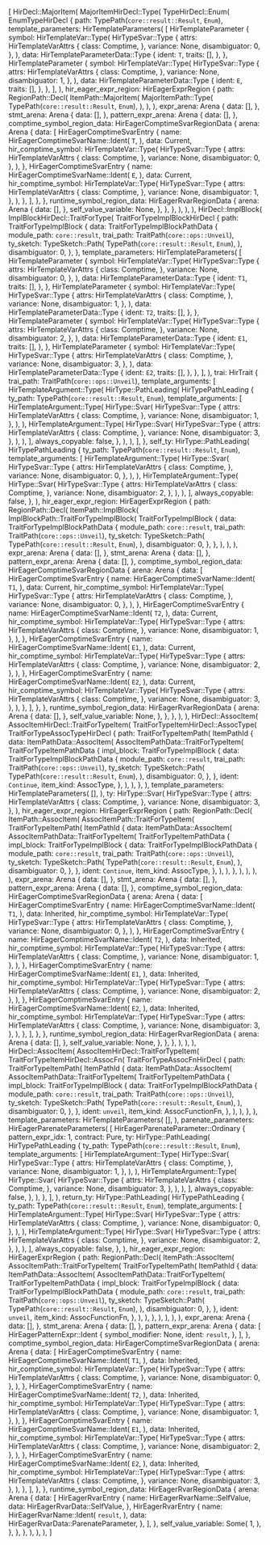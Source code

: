 [
    HirDecl::MajorItem(
        MajorItemHirDecl::Type(
            TypeHirDecl::Enum(
                EnumTypeHirDecl {
                    path: TypePath(`core::result::Result`, `Enum`),
                    template_parameters: HirTemplateParameters(
                        [
                            HirTemplateParameter {
                                symbol: HirTemplateVar::Type(
                                    HirTypeSvar::Type {
                                        attrs: HirTemplateVarAttrs {
                                            class: Comptime,
                                        },
                                        variance: None,
                                        disambiguator: 0,
                                    },
                                ),
                                data: HirTemplateParameterData::Type {
                                    ident: `T`,
                                    traits: [],
                                },
                            },
                            HirTemplateParameter {
                                symbol: HirTemplateVar::Type(
                                    HirTypeSvar::Type {
                                        attrs: HirTemplateVarAttrs {
                                            class: Comptime,
                                        },
                                        variance: None,
                                        disambiguator: 1,
                                    },
                                ),
                                data: HirTemplateParameterData::Type {
                                    ident: `E`,
                                    traits: [],
                                },
                            },
                        ],
                    ),
                    hir_eager_expr_region: HirEagerExprRegion {
                        path: RegionPath::Decl(
                            ItemPath::MajorItem(
                                MajorItemPath::Type(
                                    TypePath(`core::result::Result`, `Enum`),
                                ),
                            ),
                        ),
                        expr_arena: Arena {
                            data: [],
                        },
                        stmt_arena: Arena {
                            data: [],
                        },
                        pattern_expr_arena: Arena {
                            data: [],
                        },
                        comptime_symbol_region_data: HirEagerComptimeSvarRegionData {
                            arena: Arena {
                                data: [
                                    HirEagerComptimeSvarEntry {
                                        name: HirEagerComptimeSvarName::Ident(
                                            `T`,
                                        ),
                                        data: Current,
                                        hir_comptime_symbol: HirTemplateVar::Type(
                                            HirTypeSvar::Type {
                                                attrs: HirTemplateVarAttrs {
                                                    class: Comptime,
                                                },
                                                variance: None,
                                                disambiguator: 0,
                                            },
                                        ),
                                    },
                                    HirEagerComptimeSvarEntry {
                                        name: HirEagerComptimeSvarName::Ident(
                                            `E`,
                                        ),
                                        data: Current,
                                        hir_comptime_symbol: HirTemplateVar::Type(
                                            HirTypeSvar::Type {
                                                attrs: HirTemplateVarAttrs {
                                                    class: Comptime,
                                                },
                                                variance: None,
                                                disambiguator: 1,
                                            },
                                        ),
                                    },
                                ],
                            },
                        },
                        runtime_symbol_region_data: HirEagerRvarRegionData {
                            arena: Arena {
                                data: [],
                            },
                            self_value_variable: None,
                        },
                    },
                },
            ),
        ),
    ),
    HirDecl::ImplBlock(
        ImplBlockHirDecl::TraitForType(
            TraitForTypeImplBlockHirDecl {
                path: TraitForTypeImplBlock {
                    data: TraitForTypeImplBlockPathData {
                        module_path: `core::result`,
                        trai_path: TraitPath(`core::ops::Unveil`),
                        ty_sketch: TypeSketch::Path(
                            TypePath(`core::result::Result`, `Enum`),
                        ),
                        disambiguator: 0,
                    },
                },
                template_parameters: HirTemplateParameters(
                    [
                        HirTemplateParameter {
                            symbol: HirTemplateVar::Type(
                                HirTypeSvar::Type {
                                    attrs: HirTemplateVarAttrs {
                                        class: Comptime,
                                    },
                                    variance: None,
                                    disambiguator: 0,
                                },
                            ),
                            data: HirTemplateParameterData::Type {
                                ident: `T1`,
                                traits: [],
                            },
                        },
                        HirTemplateParameter {
                            symbol: HirTemplateVar::Type(
                                HirTypeSvar::Type {
                                    attrs: HirTemplateVarAttrs {
                                        class: Comptime,
                                    },
                                    variance: None,
                                    disambiguator: 1,
                                },
                            ),
                            data: HirTemplateParameterData::Type {
                                ident: `T2`,
                                traits: [],
                            },
                        },
                        HirTemplateParameter {
                            symbol: HirTemplateVar::Type(
                                HirTypeSvar::Type {
                                    attrs: HirTemplateVarAttrs {
                                        class: Comptime,
                                    },
                                    variance: None,
                                    disambiguator: 2,
                                },
                            ),
                            data: HirTemplateParameterData::Type {
                                ident: `E1`,
                                traits: [],
                            },
                        },
                        HirTemplateParameter {
                            symbol: HirTemplateVar::Type(
                                HirTypeSvar::Type {
                                    attrs: HirTemplateVarAttrs {
                                        class: Comptime,
                                    },
                                    variance: None,
                                    disambiguator: 3,
                                },
                            ),
                            data: HirTemplateParameterData::Type {
                                ident: `E2`,
                                traits: [],
                            },
                        },
                    ],
                ),
                trai: HirTrait {
                    trai_path: TraitPath(`core::ops::Unveil`),
                    template_arguments: [
                        HirTemplateArgument::Type(
                            HirType::PathLeading(
                                HirTypePathLeading {
                                    ty_path: TypePath(`core::result::Result`, `Enum`),
                                    template_arguments: [
                                        HirTemplateArgument::Type(
                                            HirType::Svar(
                                                HirTypeSvar::Type {
                                                    attrs: HirTemplateVarAttrs {
                                                        class: Comptime,
                                                    },
                                                    variance: None,
                                                    disambiguator: 1,
                                                },
                                            ),
                                        ),
                                        HirTemplateArgument::Type(
                                            HirType::Svar(
                                                HirTypeSvar::Type {
                                                    attrs: HirTemplateVarAttrs {
                                                        class: Comptime,
                                                    },
                                                    variance: None,
                                                    disambiguator: 3,
                                                },
                                            ),
                                        ),
                                    ],
                                    always_copyable: false,
                                },
                            ),
                        ),
                    ],
                },
                self_ty: HirType::PathLeading(
                    HirTypePathLeading {
                        ty_path: TypePath(`core::result::Result`, `Enum`),
                        template_arguments: [
                            HirTemplateArgument::Type(
                                HirType::Svar(
                                    HirTypeSvar::Type {
                                        attrs: HirTemplateVarAttrs {
                                            class: Comptime,
                                        },
                                        variance: None,
                                        disambiguator: 0,
                                    },
                                ),
                            ),
                            HirTemplateArgument::Type(
                                HirType::Svar(
                                    HirTypeSvar::Type {
                                        attrs: HirTemplateVarAttrs {
                                            class: Comptime,
                                        },
                                        variance: None,
                                        disambiguator: 2,
                                    },
                                ),
                            ),
                        ],
                        always_copyable: false,
                    },
                ),
                hir_eager_expr_region: HirEagerExprRegion {
                    path: RegionPath::Decl(
                        ItemPath::ImplBlock(
                            ImplBlockPath::TraitForTypeImplBlock(
                                TraitForTypeImplBlock {
                                    data: TraitForTypeImplBlockPathData {
                                        module_path: `core::result`,
                                        trai_path: TraitPath(`core::ops::Unveil`),
                                        ty_sketch: TypeSketch::Path(
                                            TypePath(`core::result::Result`, `Enum`),
                                        ),
                                        disambiguator: 0,
                                    },
                                },
                            ),
                        ),
                    ),
                    expr_arena: Arena {
                        data: [],
                    },
                    stmt_arena: Arena {
                        data: [],
                    },
                    pattern_expr_arena: Arena {
                        data: [],
                    },
                    comptime_symbol_region_data: HirEagerComptimeSvarRegionData {
                        arena: Arena {
                            data: [
                                HirEagerComptimeSvarEntry {
                                    name: HirEagerComptimeSvarName::Ident(
                                        `T1`,
                                    ),
                                    data: Current,
                                    hir_comptime_symbol: HirTemplateVar::Type(
                                        HirTypeSvar::Type {
                                            attrs: HirTemplateVarAttrs {
                                                class: Comptime,
                                            },
                                            variance: None,
                                            disambiguator: 0,
                                        },
                                    ),
                                },
                                HirEagerComptimeSvarEntry {
                                    name: HirEagerComptimeSvarName::Ident(
                                        `T2`,
                                    ),
                                    data: Current,
                                    hir_comptime_symbol: HirTemplateVar::Type(
                                        HirTypeSvar::Type {
                                            attrs: HirTemplateVarAttrs {
                                                class: Comptime,
                                            },
                                            variance: None,
                                            disambiguator: 1,
                                        },
                                    ),
                                },
                                HirEagerComptimeSvarEntry {
                                    name: HirEagerComptimeSvarName::Ident(
                                        `E1`,
                                    ),
                                    data: Current,
                                    hir_comptime_symbol: HirTemplateVar::Type(
                                        HirTypeSvar::Type {
                                            attrs: HirTemplateVarAttrs {
                                                class: Comptime,
                                            },
                                            variance: None,
                                            disambiguator: 2,
                                        },
                                    ),
                                },
                                HirEagerComptimeSvarEntry {
                                    name: HirEagerComptimeSvarName::Ident(
                                        `E2`,
                                    ),
                                    data: Current,
                                    hir_comptime_symbol: HirTemplateVar::Type(
                                        HirTypeSvar::Type {
                                            attrs: HirTemplateVarAttrs {
                                                class: Comptime,
                                            },
                                            variance: None,
                                            disambiguator: 3,
                                        },
                                    ),
                                },
                            ],
                        },
                    },
                    runtime_symbol_region_data: HirEagerRvarRegionData {
                        arena: Arena {
                            data: [],
                        },
                        self_value_variable: None,
                    },
                },
            },
        ),
    ),
    HirDecl::AssocItem(
        AssocItemHirDecl::TraitForTypeItem(
            TraitForTypeItemHirDecl::AssocType(
                TraitForTypeAssocTypeHirDecl {
                    path: TraitForTypeItemPath(
                        ItemPathId {
                            data: ItemPathData::AssocItem(
                                AssocItemPathData::TraitForTypeItem(
                                    TraitForTypeItemPathData {
                                        impl_block: TraitForTypeImplBlock {
                                            data: TraitForTypeImplBlockPathData {
                                                module_path: `core::result`,
                                                trai_path: TraitPath(`core::ops::Unveil`),
                                                ty_sketch: TypeSketch::Path(
                                                    TypePath(`core::result::Result`, `Enum`),
                                                ),
                                                disambiguator: 0,
                                            },
                                        },
                                        ident: `Continue`,
                                        item_kind: AssocType,
                                    },
                                ),
                            ),
                        },
                    ),
                    template_parameters: HirTemplateParameters(
                        [],
                    ),
                    ty: HirType::Svar(
                        HirTypeSvar::Type {
                            attrs: HirTemplateVarAttrs {
                                class: Comptime,
                            },
                            variance: None,
                            disambiguator: 3,
                        },
                    ),
                    hir_eager_expr_region: HirEagerExprRegion {
                        path: RegionPath::Decl(
                            ItemPath::AssocItem(
                                AssocItemPath::TraitForTypeItem(
                                    TraitForTypeItemPath(
                                        ItemPathId {
                                            data: ItemPathData::AssocItem(
                                                AssocItemPathData::TraitForTypeItem(
                                                    TraitForTypeItemPathData {
                                                        impl_block: TraitForTypeImplBlock {
                                                            data: TraitForTypeImplBlockPathData {
                                                                module_path: `core::result`,
                                                                trai_path: TraitPath(`core::ops::Unveil`),
                                                                ty_sketch: TypeSketch::Path(
                                                                    TypePath(`core::result::Result`, `Enum`),
                                                                ),
                                                                disambiguator: 0,
                                                            },
                                                        },
                                                        ident: `Continue`,
                                                        item_kind: AssocType,
                                                    },
                                                ),
                                            ),
                                        },
                                    ),
                                ),
                            ),
                        ),
                        expr_arena: Arena {
                            data: [],
                        },
                        stmt_arena: Arena {
                            data: [],
                        },
                        pattern_expr_arena: Arena {
                            data: [],
                        },
                        comptime_symbol_region_data: HirEagerComptimeSvarRegionData {
                            arena: Arena {
                                data: [
                                    HirEagerComptimeSvarEntry {
                                        name: HirEagerComptimeSvarName::Ident(
                                            `T1`,
                                        ),
                                        data: Inherited,
                                        hir_comptime_symbol: HirTemplateVar::Type(
                                            HirTypeSvar::Type {
                                                attrs: HirTemplateVarAttrs {
                                                    class: Comptime,
                                                },
                                                variance: None,
                                                disambiguator: 0,
                                            },
                                        ),
                                    },
                                    HirEagerComptimeSvarEntry {
                                        name: HirEagerComptimeSvarName::Ident(
                                            `T2`,
                                        ),
                                        data: Inherited,
                                        hir_comptime_symbol: HirTemplateVar::Type(
                                            HirTypeSvar::Type {
                                                attrs: HirTemplateVarAttrs {
                                                    class: Comptime,
                                                },
                                                variance: None,
                                                disambiguator: 1,
                                            },
                                        ),
                                    },
                                    HirEagerComptimeSvarEntry {
                                        name: HirEagerComptimeSvarName::Ident(
                                            `E1`,
                                        ),
                                        data: Inherited,
                                        hir_comptime_symbol: HirTemplateVar::Type(
                                            HirTypeSvar::Type {
                                                attrs: HirTemplateVarAttrs {
                                                    class: Comptime,
                                                },
                                                variance: None,
                                                disambiguator: 2,
                                            },
                                        ),
                                    },
                                    HirEagerComptimeSvarEntry {
                                        name: HirEagerComptimeSvarName::Ident(
                                            `E2`,
                                        ),
                                        data: Inherited,
                                        hir_comptime_symbol: HirTemplateVar::Type(
                                            HirTypeSvar::Type {
                                                attrs: HirTemplateVarAttrs {
                                                    class: Comptime,
                                                },
                                                variance: None,
                                                disambiguator: 3,
                                            },
                                        ),
                                    },
                                ],
                            },
                        },
                        runtime_symbol_region_data: HirEagerRvarRegionData {
                            arena: Arena {
                                data: [],
                            },
                            self_value_variable: None,
                        },
                    },
                },
            ),
        ),
    ),
    HirDecl::AssocItem(
        AssocItemHirDecl::TraitForTypeItem(
            TraitForTypeItemHirDecl::AssocFn(
                TraitForTypeAssocFnHirDecl {
                    path: TraitForTypeItemPath(
                        ItemPathId {
                            data: ItemPathData::AssocItem(
                                AssocItemPathData::TraitForTypeItem(
                                    TraitForTypeItemPathData {
                                        impl_block: TraitForTypeImplBlock {
                                            data: TraitForTypeImplBlockPathData {
                                                module_path: `core::result`,
                                                trai_path: TraitPath(`core::ops::Unveil`),
                                                ty_sketch: TypeSketch::Path(
                                                    TypePath(`core::result::Result`, `Enum`),
                                                ),
                                                disambiguator: 0,
                                            },
                                        },
                                        ident: `unveil`,
                                        item_kind: AssocFunctionFn,
                                    },
                                ),
                            ),
                        },
                    ),
                    template_parameters: HirTemplateParameters(
                        [],
                    ),
                    parenate_parameters: HirEagerParenateParameters(
                        [
                            HirEagerParenateParameter::Ordinary {
                                pattern_expr_idx: 1,
                                contract: Pure,
                                ty: HirType::PathLeading(
                                    HirTypePathLeading {
                                        ty_path: TypePath(`core::result::Result`, `Enum`),
                                        template_arguments: [
                                            HirTemplateArgument::Type(
                                                HirType::Svar(
                                                    HirTypeSvar::Type {
                                                        attrs: HirTemplateVarAttrs {
                                                            class: Comptime,
                                                        },
                                                        variance: None,
                                                        disambiguator: 1,
                                                    },
                                                ),
                                            ),
                                            HirTemplateArgument::Type(
                                                HirType::Svar(
                                                    HirTypeSvar::Type {
                                                        attrs: HirTemplateVarAttrs {
                                                            class: Comptime,
                                                        },
                                                        variance: None,
                                                        disambiguator: 3,
                                                    },
                                                ),
                                            ),
                                        ],
                                        always_copyable: false,
                                    },
                                ),
                            },
                        ],
                    ),
                    return_ty: HirType::PathLeading(
                        HirTypePathLeading {
                            ty_path: TypePath(`core::result::Result`, `Enum`),
                            template_arguments: [
                                HirTemplateArgument::Type(
                                    HirType::Svar(
                                        HirTypeSvar::Type {
                                            attrs: HirTemplateVarAttrs {
                                                class: Comptime,
                                            },
                                            variance: None,
                                            disambiguator: 0,
                                        },
                                    ),
                                ),
                                HirTemplateArgument::Type(
                                    HirType::Svar(
                                        HirTypeSvar::Type {
                                            attrs: HirTemplateVarAttrs {
                                                class: Comptime,
                                            },
                                            variance: None,
                                            disambiguator: 2,
                                        },
                                    ),
                                ),
                            ],
                            always_copyable: false,
                        },
                    ),
                    hir_eager_expr_region: HirEagerExprRegion {
                        path: RegionPath::Decl(
                            ItemPath::AssocItem(
                                AssocItemPath::TraitForTypeItem(
                                    TraitForTypeItemPath(
                                        ItemPathId {
                                            data: ItemPathData::AssocItem(
                                                AssocItemPathData::TraitForTypeItem(
                                                    TraitForTypeItemPathData {
                                                        impl_block: TraitForTypeImplBlock {
                                                            data: TraitForTypeImplBlockPathData {
                                                                module_path: `core::result`,
                                                                trai_path: TraitPath(`core::ops::Unveil`),
                                                                ty_sketch: TypeSketch::Path(
                                                                    TypePath(`core::result::Result`, `Enum`),
                                                                ),
                                                                disambiguator: 0,
                                                            },
                                                        },
                                                        ident: `unveil`,
                                                        item_kind: AssocFunctionFn,
                                                    },
                                                ),
                                            ),
                                        },
                                    ),
                                ),
                            ),
                        ),
                        expr_arena: Arena {
                            data: [],
                        },
                        stmt_arena: Arena {
                            data: [],
                        },
                        pattern_expr_arena: Arena {
                            data: [
                                HirEagerPatternExpr::Ident {
                                    symbol_modifier: None,
                                    ident: `result`,
                                },
                            ],
                        },
                        comptime_symbol_region_data: HirEagerComptimeSvarRegionData {
                            arena: Arena {
                                data: [
                                    HirEagerComptimeSvarEntry {
                                        name: HirEagerComptimeSvarName::Ident(
                                            `T1`,
                                        ),
                                        data: Inherited,
                                        hir_comptime_symbol: HirTemplateVar::Type(
                                            HirTypeSvar::Type {
                                                attrs: HirTemplateVarAttrs {
                                                    class: Comptime,
                                                },
                                                variance: None,
                                                disambiguator: 0,
                                            },
                                        ),
                                    },
                                    HirEagerComptimeSvarEntry {
                                        name: HirEagerComptimeSvarName::Ident(
                                            `T2`,
                                        ),
                                        data: Inherited,
                                        hir_comptime_symbol: HirTemplateVar::Type(
                                            HirTypeSvar::Type {
                                                attrs: HirTemplateVarAttrs {
                                                    class: Comptime,
                                                },
                                                variance: None,
                                                disambiguator: 1,
                                            },
                                        ),
                                    },
                                    HirEagerComptimeSvarEntry {
                                        name: HirEagerComptimeSvarName::Ident(
                                            `E1`,
                                        ),
                                        data: Inherited,
                                        hir_comptime_symbol: HirTemplateVar::Type(
                                            HirTypeSvar::Type {
                                                attrs: HirTemplateVarAttrs {
                                                    class: Comptime,
                                                },
                                                variance: None,
                                                disambiguator: 2,
                                            },
                                        ),
                                    },
                                    HirEagerComptimeSvarEntry {
                                        name: HirEagerComptimeSvarName::Ident(
                                            `E2`,
                                        ),
                                        data: Inherited,
                                        hir_comptime_symbol: HirTemplateVar::Type(
                                            HirTypeSvar::Type {
                                                attrs: HirTemplateVarAttrs {
                                                    class: Comptime,
                                                },
                                                variance: None,
                                                disambiguator: 3,
                                            },
                                        ),
                                    },
                                ],
                            },
                        },
                        runtime_symbol_region_data: HirEagerRvarRegionData {
                            arena: Arena {
                                data: [
                                    HirEagerRvarEntry {
                                        name: HirEagerRvarName::SelfValue,
                                        data: HirEagerRvarData::SelfValue,
                                    },
                                    HirEagerRvarEntry {
                                        name: HirEagerRvarName::Ident(
                                            `result`,
                                        ),
                                        data: HirEagerRvarData::ParenateParameter,
                                    },
                                ],
                            },
                            self_value_variable: Some(
                                1,
                            ),
                        },
                    },
                },
            ),
        ),
    ),
]